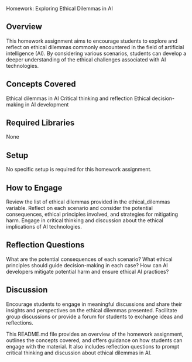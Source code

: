 Homework: Exploring Ethical Dilemmas in AI

## Overview
This homework assignment aims to encourage students to explore and reflect on ethical dilemmas commonly encountered in the field of artificial intelligence (AI). By considering various scenarios, students can develop a deeper understanding of the ethical challenges associated with AI technologies.

## Concepts Covered
Ethical dilemmas in AI
Critical thinking and reflection
Ethical decision-making in AI development

## Required Libraries
None

## Setup
No specific setup is required for this homework assignment.

## How to Engage
Review the list of ethical dilemmas provided in the ethical_dilemmas variable.
Reflect on each scenario and consider the potential consequences, ethical principles involved, and strategies for mitigating harm.
Engage in critical thinking and discussion about the ethical implications of AI technologies.

## Reflection Questions
What are the potential consequences of each scenario?
What ethical principles should guide decision-making in each case?
How can AI developers mitigate potential harm and ensure ethical AI practices?

## Discussion
Encourage students to engage in meaningful discussions and share their insights and perspectives on the ethical dilemmas presented. Facilitate group discussions or provide a forum for students to exchange ideas and reflections.

This README.md file provides an overview of the homework assignment, outlines the concepts covered, and offers guidance on how students can engage with the material. It also includes reflection questions to prompt critical thinking and discussion about ethical dilemmas in AI.